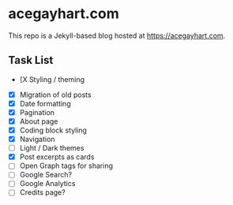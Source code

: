 # acegayhart.com

This repo is a Jekyll-based blog hosted at <https://acegayhart.com>.

## Task List

- [X Styling / theming
- [X] Migration of old posts
- [X] Date formatting
- [X] Pagination
- [X] About page
- [X] Coding block styling
- [X] Navigation
- [ ] Light / Dark themes
- [X] Post excerpts as cards
- [ ] Open Graph tags for sharing
- [ ] Google Search?
- [ ] Google Analytics
- [ ] Credits page?
